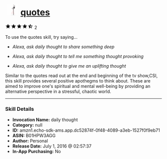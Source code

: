 # &nbsp;<img src="skill_icon" alt="quotes icon" width="36"> [quotes](http://alexa.amazon.com/#skills/amzn1.echo-sdk-ams.app.dc52874f-0f48-4089-a3eb-1527f0f9eb71)
![4.5 stars](../../images/ic_star_black_18dp_1x.png)![4.5 stars](../../images/ic_star_black_18dp_1x.png)![4.5 stars](../../images/ic_star_black_18dp_1x.png)![4.5 stars](../../images/ic_star_black_18dp_1x.png)![4.5 stars](../../images/ic_star_half_black_18dp_1x.png) 2

To use the quotes skill, try saying...

* *Alexa, ask daily thought to share something deep*

* *Alexa, ask daily thought to tell me something thought provoking*

* *Alexa, ask daily thought to give me an uplifting thought*

Similar to the quotes read out at the end and beginning of the tv show,CSI, this skill provides several positive apothegms to think about. 
These are aimed to improve one's spiritual and mental well-being by providing an alternative perspective in a stressful, chaotic world.

***

### Skill Details

* **Invocation Name:** daily thought
* **Category:** null
* **ID:** amzn1.echo-sdk-ams.app.dc52874f-0f48-4089-a3eb-1527f0f9eb71
* **ASIN:** B01HPW3AGG
* **Author:** Personal
* **Release Date:** July 1, 2016 @ 02:57:37
* **In-App Purchasing:** No
